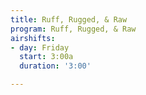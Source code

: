 ```yaml
---
title: Ruff, Rugged, & Raw
program: Ruff, Rugged, & Raw
airshifts:
- day: Friday
  start: 3:00a
  duration: '3:00'

---
```

